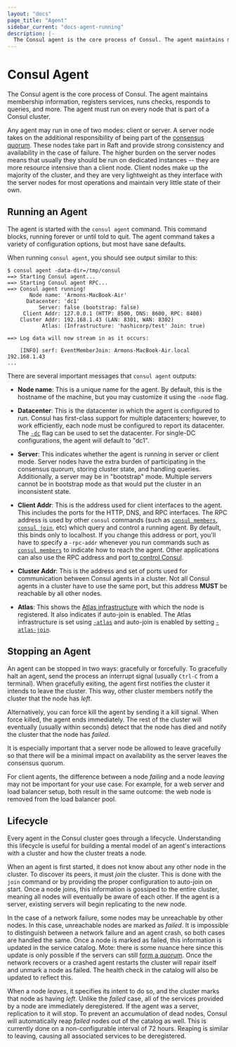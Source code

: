 ```yaml
---
layout: "docs"
page_title: "Agent"
sidebar_current: "docs-agent-running"
description: |-
  The Consul agent is the core process of Consul. The agent maintains membership information, registers services, runs checks, responds to queries, and more. The agent must run on every node that is part of a Consul cluster.
---
```


# Consul Agent

The Consul agent is the core process of Consul. The agent maintains membership
information, registers services, runs checks, responds to queries,
and more. The agent must run on every node that is part of a Consul cluster.

Any agent may run in one of two modes: client or server. A server
node takes on the additional responsibility of being part of the [consensus quorum](#).
These nodes take part in Raft and provide strong consistency and availability in
the case of failure. The higher burden on the server nodes means that usually they
should be run on dedicated instances -- they are more resource intensive than a client
node. Client nodes make up the majority of the cluster, and they are very lightweight
as they interface with the server nodes for most operations and maintain very little state
of their own.

## Running an Agent

The agent is started with the `consul agent` command. This command blocks,
running forever or until told to quit. The agent command takes a variety
of configuration options, but most have sane defaults.

When running `consul agent`, you should see output similar to this:

```text
$ consul agent -data-dir=/tmp/consul
==> Starting Consul agent...
==> Starting Consul agent RPC...
==> Consul agent running!
       Node name: 'Armons-MacBook-Air'
      Datacenter: 'dc1'
          Server: false (bootstrap: false)
     Client Addr: 127.0.0.1 (HTTP: 8500, DNS: 8600, RPC: 8400)
    Cluster Addr: 192.168.1.43 (LAN: 8301, WAN: 8302)
           Atlas: (Infrastructure: 'hashicorp/test' Join: true)

==> Log data will now stream in as it occurs:

    [INFO] serf: EventMemberJoin: Armons-MacBook-Air.local 192.168.1.43
...
```

There are several important messages that `consul agent` outputs:

* **Node name**: This is a unique name for the agent. By default, this
  is the hostname of the machine, but you may customize it using the `-node` flag.

* **Datacenter**: This is the datacenter in which the agent is configured to run.
 Consul has first-class support for multiple datacenters; however, to work efficiently,
 each node must be configured to report its datacenter. The [`-dc`](/docs/agent/options.html#_dc) flag
 can be used to set the datacenter. For single-DC configurations, the agent
 will default to "dc1".

* **Server**: This indicates whether the agent is running in server or client mode.
  Server nodes have the extra burden of participating in the consensus quorum,
  storing cluster state, and handling queries. Additionally, a server may be
  in "bootstrap" mode. Multiple servers cannot be in bootstrap mode as that would
  put the cluster in an inconsistent state.

* **Client Addr**: This is the address used for client interfaces to the agent.
  This includes the ports for the HTTP, DNS, and RPC interfaces. The RPC
  address is used by other `consul` commands (such as
  [`consul members`](/docs/commands/members.html), [`consul join`](/docs/commands/join.html),
  etc) which query and control a running agent. By default, this binds only to localhost. If you
  change this address or port, you'll have to specify a `-rpc-addr` whenever you run
  commands such as [`consul members`](/docs/commands/members.html) to indicate how to
  reach the agent. Other applications can also use the RPC address and port
  [to control Consul](/docs/agent/rpc.html).

* **Cluster Addr**: This is the address and set of ports used for communication between
  Consul agents in a cluster. Not all Consul agents in a cluster have to
  use the same port, but this address **MUST** be reachable by all other nodes.

* **Atlas**: This shows the [Atlas infrastructure](https://atlas.hashicorp.com)
  with which the node is registered. It also indicates if auto-join is enabled.
  The Atlas infrastructure is set using [`-atlas`](/docs/agent/options.html#_atlas)
  and auto-join is enabled by setting [`-atlas-join`](/docs/agent/options.html#_atlas_join).

## Stopping an Agent

An agent can be stopped in two ways: gracefully or forcefully. To gracefully
halt an agent, send the process an interrupt signal (usually
`Ctrl-C` from a terminal). When gracefully exiting, the agent first notifies
the cluster it intends to leave the cluster. This way, other cluster members
notify the cluster that the node has _left_.

Alternatively, you can force kill the agent by sending it a kill signal.
When force killed, the agent ends immediately. The rest of the cluster will
eventually (usually within seconds) detect that the node has died and
notify the cluster that the node has _failed_.

It is especially important that a server node be allowed to leave gracefully
so that there will be a minimal impact on availability as the server leaves
the consensus quorum.

For client agents, the difference between a node _failing_ and a node _leaving_
may not be important for your use case. For example, for a web server and load
balancer setup, both result in the same outcome: the web node is removed
from the load balancer pool.

## Lifecycle

Every agent in the Consul cluster goes through a lifecycle. Understanding
this lifecycle is useful for building a mental model of an agent's interactions
with a cluster and how the cluster treats a node.

When an agent is first started, it does not know about any other node in the cluster.
To discover its peers, it must _join_ the cluster. This is done with the `join`
command or by providing the proper configuration to auto-join on start. Once a node
joins, this information is gossiped to the entire cluster, meaning all nodes will
eventually be aware of each other. If the agent is a server, existing servers will
begin replicating to the new node.

In the case of a network failure, some nodes may be unreachable by other nodes.
In this case, unreachable nodes are marked as _failed_. It is impossible to distinguish
between a network failure and an agent crash, so both cases are handled the same.
Once a node is marked as failed, this information is updated in the service catalog.
Mote: there is some nuance here since this update is only possible if the servers can
still [form a quorum](/docs/internals/consensus.html). Once the network recovers
or a crashed agent restarts the cluster will repair itself and unmark
a node as failed. The health check in the catalog will also be updated to reflect
this.

When a node _leaves_, it specifies its intent to do so, and the cluster
marks that node as having _left_. Unlike the _failed_ case, all of the
services provided by a node are immediately deregistered. If the agent was
a server, replication to it will stop. To prevent an accumulation
of dead nodes, Consul will automatically reap _failed_ nodes out of the
catalog as well. This is currently done on a non-configurable interval of
72 hours. Reaping is similar to leaving, causing all associated services
to be deregistered.


